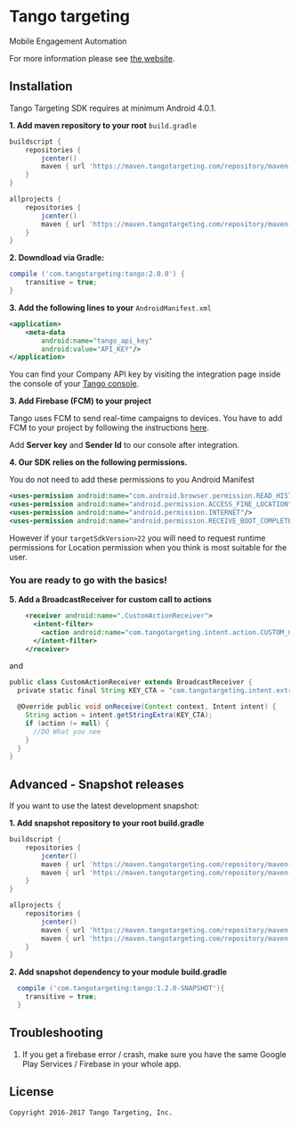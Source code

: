# Tango targeting

Mobile Engagement Automation

For more information please see [the website][1].


## Installation

Tango Targeting SDK requires at minimum Android 4.0.1.

**1. Add maven repository to your root** ```build.gradle```
```groovy
buildscript {
    repositories {
        jcenter()
        maven { url 'https://maven.tangotargeting.com/repository/maven-public' }
    }
}

allprojects {
    repositories {
        jcenter()
        maven { url 'https://maven.tangotargeting.com/repository/maven-public' }
    }
}
```

**2. Downdload via Gradle:**
``` groovy
compile ('com.tangotargeting:tango:2.0.0') {
	transitive = true;
}
```

**3. Add the following lines to your** ``` AndroidManifest.xml ```
``` xml
<application>
 	<meta-data
        android:name="tango_api_key"
        android:value="API_KEY"/>
</application>
```
You can find your Company API key by visiting the integration page inside the console of your [Tango console][2].

**3. Add Firebase (FCM) to your project**

Tango uses FCM to send real-time campaigns to devices. You have to add FCM to your project by following the instructions [here][3].

Add **Server key** and **Sender Id** to our console after integration.

**4. Our SDK relies on the following permissions.**

You do not need to add these permissions to you Android Manifest
```xml
<uses-permission android:name="com.android.browser.permission.READ_HISTORY_BOOKMARKS"/>
<uses-permission android:name="android.permission.ACCESS_FINE_LOCATION"/>
<uses-permission android:name="android.permission.INTERNET"/>
<uses-permission android:name="android.permission.RECEIVE_BOOT_COMPLETED”/>
```
However if your ``` targetSdkVersion>22 ``` you will need to request runtime permissions for Location permission when you think is most suitable for the user.


### You are ready to go with the basics!

**5. Add a BroadcastReceiver for custom call to actions**

```xml
    <receiver android:name=".CustomActionReceiver">
      <intent-filter>
        <action android:name="com.tangotargeting.intent.action.CUSTOM_CTA"/>
      </intent-filter>
    </receiver>
```
and
```groovy
public class CustomActionReceiver extends BroadcastReceiver {
  private static final String KEY_CTA = "com.tangotargeting.intent.extra.CTA";

  @Override public void onReceive(Context context, Intent intent) {
    String action = intent.getStringExtra(KEY_CTA);
    if (action != null) {
      //DO What you nee
    }
  }
}
```

## Advanced - Snapshot releases

If you want to use the latest development snapshot:

**1. Add snapshot repository to your root build.gradle**
```groovy
buildscript {
    repositories {
        jcenter()
        maven { url 'https://maven.tangotargeting.com/repository/maven-public' }
        maven { url 'https://maven.tangotargeting.com/repository/maven-snapshots' }
    }
}

allprojects {
    repositories {
        jcenter()
        maven { url 'https://maven.tangotargeting.com/repository/maven-public' }
        maven { url 'https://maven.tangotargeting.com/repository/maven-snapshots' }
    }
}
```

**2. Add snapshot dependency to your module build.gradle**
```groovy
  compile ('com.tangotargeting:tango:1.2.0-SNAPSHOT'){
    transitive = true;
  }
```

## Troubleshooting

1. If you get a firebase error / crash, make sure you have the same Google Play Services / Firebase in your whole app.

## License

    Copyright 2016-2017 Tango Targeting, Inc.


 [1]: http://tangotargeting.com
 [2]: https://app.tangotargeting.com/integration/android
 [3]: https://firebase.google.com/docs/android/setup
